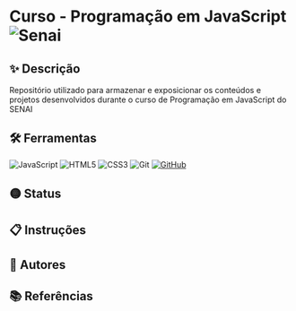 # Curso - Programação em JavaScript ![Senai](https://img.shields.io/badge/SENAI-FFFFFF?style=for-the-badge&logo=senai&logoColor=black)

## ✨ Descrição
Repositório utilizado para armazenar e exposicionar os conteúdos e projetos desenvolvidos durante o curso de Programação em JavaScript do SENAI
## 🛠 Ferramentas
![JavaScript](https://img.shields.io/badge/JavaScript-F7DF1E?style=for-the-badge&logo=javascript&logoColor=black) ![HTML5](https://img.shields.io/badge/HTML5-E34F26?style=for-the-badge&logo=html5&logoColor=white)
	![CSS3](https://img.shields.io/badge/CSS3-1572B6?style=for-the-badge&logo=css3&logoColor=white) 	![Git](https://img.shields.io/badge/GIT-E44C30?style=for-the-badge&logo=git&logoColor=white) 	[![GitHub](https://img.shields.io/badge/GitHub-100000?style=for-the-badge&logo=github&logoColor=white)](https://github.com/daniel-bento11)
## 🟡 Status
## 📋 Instruções
## 🧑 Autores
## 📚 Referências
